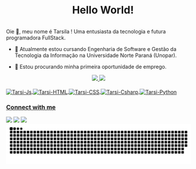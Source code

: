 <!-- Title -->
<div id="user-content-toc">
  <ul align="center">
    <summary><h1 style="display: inline-block">Hello World!</h1></summary>
</div>
    
<!-- Presentation -->
<p>
  Oie 👋, meu nome é Tarsila ! Uma entusiasta da tecnologia e futura programadora FullStack.

  - 🌱 Atualmente estou cursando Engenharia de Software e Gestão da Tecnologia da Informação na Universidade Norte Paraná (Unopar).

  - 🔭 Estou procurando minha primeira oportunidade de emprego.
</p>

<!-- Status -->
<div align="center">
  <a href="https://github.com/tarsibfritz"/>
    <img height="150em"src="https://github-readme-stats.vercel.app/api?username=tarsibfritz&show_icons=true&theme=aura_dark&include_all_commits=true&count_private=true"/>
    <img height="150em" src="https://github-readme-stats.vercel.app/api/top-langs/?username=tarsibfritz&layout=compact&langs_count=16&theme=aura_dark"/>
</div>

<!-- Skills -->
<div style="display: inline_block"><br>
  <img align="center" alt="Tarsi-Js" height="30" width="40" src="https://cdn.jsdelivr.net/gh/devicons/devicon@latest/icons/javascript/javascript-original.svg"/>
  <img align="center" alt="Tarsi-HTML" height="30" width="40" src="https://cdn.jsdelivr.net/gh/devicons/devicon@latest/icons/html5/html5-original.svg"/>
  <img align="center" alt="Tarsi-CSS" height="30" width="40" src="https://cdn.jsdelivr.net/gh/devicons/devicon@latest/icons/css3/css3-original.svg"/>
<img align="center" alt="Tarsi-Csharp" height="30" width="40" src="https://cdn.jsdelivr.net/gh/devicons/devicon@latest/icons/csharp/csharp-original.svg"/>
  <img align="center" alt="Tarsi-Python" height="30" width="40" src="https://cdn.jsdelivr.net/gh/devicons/devicon@latest/icons/python/python-original.svg" />
</div>
    
<h3>Connect with me</h3>

<div>
  <a href = "mailto:tarsilabarrosfritz05@outlook.com"><img src="https://img.shields.io/badge/-Gmail-%23333?style=for-the-badge&logo=gmail&logoColor=white" target="_blank"></a>
  <a href="https://www.linkedin.com/in/tarsibfritz/" target="_blank"><img src="https://img.shields.io/badge/-LinkedIn-%230077B5?style=for-the-badge&logo=linkedin&logoColor=white" target="_blank"></a>
    <a href="https://www.instagram.com/fritz.tarsila/?next=%2F" target="_blank"><img src="https://img.shields.io/badge/-Instagram-%23E4405F?style=for-the-badge&logo=instagram&logoColor=white" target="_blank"></a>
</div>

<picture>
  <source media="(prefers-color-scheme: dark)" srcset="https://raw.githubusercontent.com/tarsibfritz/tarsibfritz/output/github-contribution-grid-snake-dark.svg">
  <source media="(prefers-color-scheme: light)" srcset="https://raw.githubusercontent.com/tarsibfritz/tarsibfritz/output/github-contribution-grid-snake.svg">
  <img alt="github contribution grid snake animation" src="https://raw.githubusercontent.com/tarsibfritz/tarsibfritz/output/github-contribution-grid-snake.svg">
</picture>
